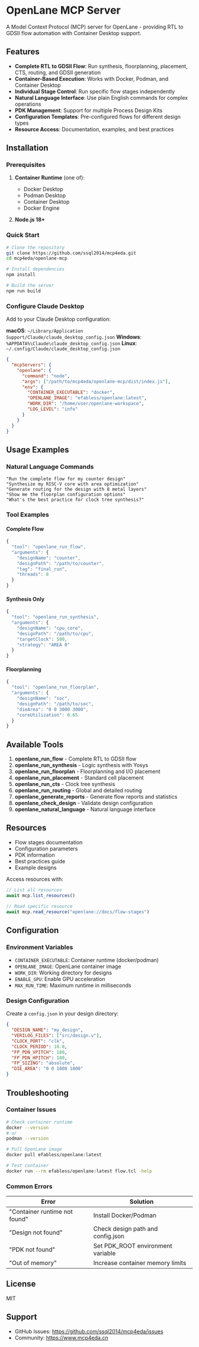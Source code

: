 # OpenLane MCP Server

A Model Context Protocol (MCP) server for OpenLane - providing RTL to GDSII flow automation with Container Desktop support.

## Features

- **Complete RTL to GDSII Flow**: Run synthesis, floorplanning, placement, CTS, routing, and GDSII generation
- **Container-Based Execution**: Works with Docker, Podman, and Container Desktop
- **Individual Stage Control**: Run specific flow stages independently
- **Natural Language Interface**: Use plain English commands for complex operations
- **PDK Management**: Support for multiple Process Design Kits
- **Configuration Templates**: Pre-configured flows for different design types
- **Resource Access**: Documentation, examples, and best practices

## Installation

### Prerequisites

1. **Container Runtime** (one of):
   - Docker Desktop
   - Podman Desktop
   - Container Desktop
   - Docker Engine

2. **Node.js 18+**

### Quick Start

```bash
# Clone the repository
git clone https://github.com/ssql2014/mcp4eda.git
cd mcp4eda/openlane-mcp

# Install dependencies
npm install

# Build the server
npm run build
```

### Configure Claude Desktop

Add to your Claude Desktop configuration:

**macOS**: `~/Library/Application Support/Claude/claude_desktop_config.json`
**Windows**: `%APPDATA%\Claude\claude_desktop_config.json`
**Linux**: `~/.config/Claude/claude_desktop_config.json`

```json
{
  "mcpServers": {
    "openlane": {
      "command": "node",
      "args": ["/path/to/mcp4eda/openlane-mcp/dist/index.js"],
      "env": {
        "CONTAINER_EXECUTABLE": "docker",
        "OPENLANE_IMAGE": "efabless/openlane:latest",
        "WORK_DIR": "/home/user/openlane-workspace",
        "LOG_LEVEL": "info"
      }
    }
  }
}
```

## Usage Examples

### Natural Language Commands

```text
"Run the complete flow for my counter design"
"Synthesize my RISC-V core with area optimization"
"Generate routing for the design with 8 metal layers"
"Show me the floorplan configuration options"
"What's the best practice for clock tree synthesis?"
```

### Tool Examples

#### Complete Flow
```javascript
{
  "tool": "openlane_run_flow",
  "arguments": {
    "designName": "counter",
    "designPath": "/path/to/counter",
    "tag": "final_run",
    "threads": 8
  }
}
```

#### Synthesis Only
```javascript
{
  "tool": "openlane_run_synthesis",
  "arguments": {
    "designName": "cpu_core",
    "designPath": "/path/to/cpu",
    "targetClock": 500,
    "strategy": "AREA 0"
  }
}
```

#### Floorplanning
```javascript
{
  "tool": "openlane_run_floorplan",
  "arguments": {
    "designName": "soc",
    "designPath": "/path/to/soc",
    "dieArea": "0 0 3000 3000",
    "coreUtilization": 0.65
  }
}
```

## Available Tools

1. **openlane_run_flow** - Complete RTL to GDSII flow
2. **openlane_run_synthesis** - Logic synthesis with Yosys
3. **openlane_run_floorplan** - Floorplanning and I/O placement
4. **openlane_run_placement** - Standard cell placement
5. **openlane_run_cts** - Clock tree synthesis
6. **openlane_run_routing** - Global and detailed routing
7. **openlane_generate_reports** - Generate flow reports and statistics
8. **openlane_check_design** - Validate design configuration
9. **openlane_natural_language** - Natural language interface

## Resources

- Flow stages documentation
- Configuration parameters
- PDK information
- Best practices guide
- Example designs

Access resources with:
```javascript
// List all resources
await mcp.list_resources()

// Read specific resource
await mcp.read_resource("openlane://docs/flow-stages")
```

## Configuration

### Environment Variables

- `CONTAINER_EXECUTABLE`: Container runtime (docker/podman)
- `OPENLANE_IMAGE`: OpenLane container image
- `WORK_DIR`: Working directory for designs
- `ENABLE_GPU`: Enable GPU acceleration
- `MAX_RUN_TIME`: Maximum runtime in milliseconds

### Design Configuration

Create a `config.json` in your design directory:

```json
{
  "DESIGN_NAME": "my_design",
  "VERILOG_FILES": ["src/design.v"],
  "CLOCK_PORT": "clk",
  "CLOCK_PERIOD": 10.0,
  "FP_PDN_VPITCH": 180,
  "FP_PDN_HPITCH": 180,
  "FP_SIZING": "absolute",
  "DIE_AREA": "0 0 1000 1000"
}
```

## Troubleshooting

### Container Issues

```bash
# Check container runtime
docker --version
# or
podman --version

# Pull OpenLane image
docker pull efabless/openlane:latest

# Test container
docker run --rm efabless/openlane:latest flow.tcl -help
```

### Common Errors

| Error | Solution |
|-------|----------|
| "Container runtime not found" | Install Docker/Podman |
| "Design not found" | Check design path and config.json |
| "PDK not found" | Set PDK_ROOT environment variable |
| "Out of memory" | Increase container memory limits |

## License

MIT

## Support

- GitHub Issues: https://github.com/ssql2014/mcp4eda/issues
- Community: https://www.mcp4eda.cn
